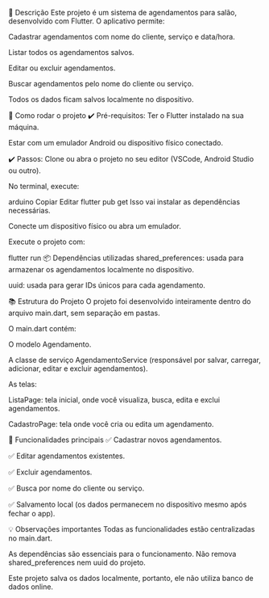 📝 Descrição
Este projeto é um sistema de agendamentos para salão, desenvolvido com Flutter. O aplicativo permite:

Cadastrar agendamentos com nome do cliente, serviço e data/hora.

Listar todos os agendamentos salvos.

Editar ou excluir agendamentos.

Buscar agendamentos pelo nome do cliente ou serviço.

Todos os dados ficam salvos localmente no dispositivo.

🚀 Como rodar o projeto
✔️ Pré-requisitos:
Ter o Flutter instalado na sua máquina.

Estar com um emulador Android ou dispositivo físico conectado.

✔️ Passos:
Clone ou abra o projeto no seu editor (VSCode, Android Studio ou outro).

No terminal, execute:

arduino
Copiar
Editar
flutter pub get
Isso vai instalar as dependências necessárias.

Conecte um dispositivo físico ou abra um emulador.

Execute o projeto com:

flutter run
📦 Dependências utilizadas
shared_preferences: usada para armazenar os agendamentos localmente no dispositivo.

uuid: usada para gerar IDs únicos para cada agendamento.

📚 Estrutura do Projeto
O projeto foi desenvolvido inteiramente dentro do arquivo main.dart, sem separação em pastas.

O main.dart contém:

O modelo Agendamento.

A classe de serviço AgendamentoService (responsável por salvar, carregar, adicionar, editar e excluir agendamentos).

As telas:

ListaPage: tela inicial, onde você visualiza, busca, edita e exclui agendamentos.

CadastroPage: tela onde você cria ou edita um agendamento.

🔧 Funcionalidades principais
✅ Cadastrar novos agendamentos.

✅ Editar agendamentos existentes.

✅ Excluir agendamentos.

✅ Busca por nome do cliente ou serviço.

✅ Salvamento local (os dados permanecem no dispositivo mesmo após fechar o app).

💡 Observações importantes
Todas as funcionalidades estão centralizadas no main.dart.

As dependências são essenciais para o funcionamento. Não remova shared_preferences nem uuid do projeto.

Este projeto salva os dados localmente, portanto, ele não utiliza banco de dados online.
